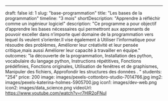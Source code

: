 ---

draft: false
id: 1
slug: "base-programmation"
title: "Les bases de la programmation"
timeline: "3 mois"
shortDescription: "Apprendre à réfléchir comme un ingénieur logiciel"
description: "Ce programme a pour objectif d’apprendre les bases nécessaires qui permettront aux apprenants de pouvoir exceller dans n’importe quel domaine de la programmation vers lequel ils veulent s’orienter.Il vise également à Utiliser l’informatique pour résoudre des problèmes, Améliorer leur créativité et leur pensée critique,mais aussi Améliorer leur capacité à travailler en équipe."
outcomes: "la découverte de la programmation, Installation des python, vocabulaire du langage python, Instructions répétitives, Fonctions prédéfinies, Fonctions originales, Utilisation de fenêtres et de graphismes, Manipuler des fichiers, Approfondir les structures des données . "
students: "254"
price: 200
image: images/pexels-cottonbro-studio-7014766.jpg
img2: images/pexels-katerina-holmes-5905700.jpg
icon1: images/dev-web.png
icon2: images/data_science.png
videoUrl: https://www.youtube.com/watch?v=r7HlR2oFNuI
